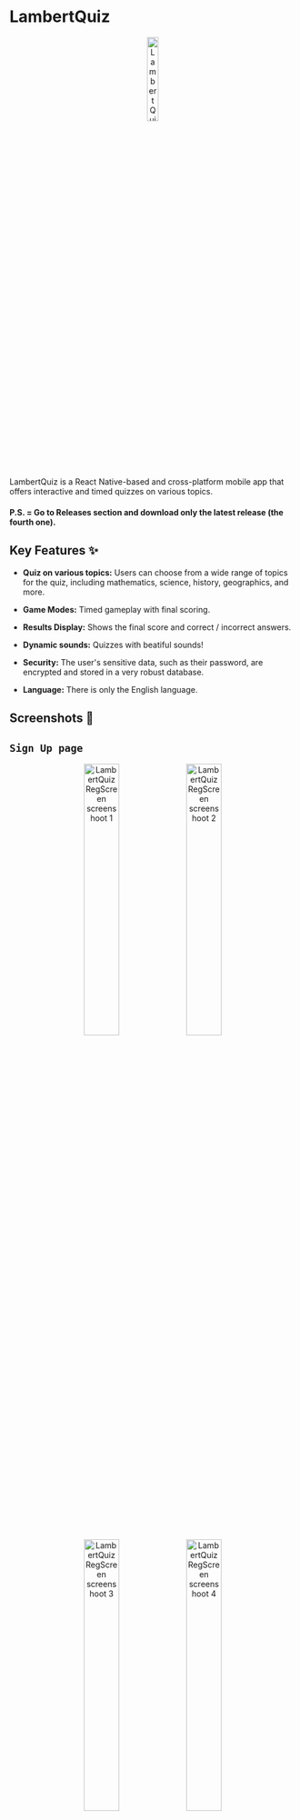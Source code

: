   

# LambertQuiz

  

<p align="center">
<img  title="LambertQuiz Logo"  alt="LambertQuiz Logo"  width="19.5%"  src="./assets/images/logo.png">
</p>


LambertQuiz is a React Native-based and cross-platform mobile app that offers interactive and timed quizzes on various topics.  

#### P.S. = Go to Releases section and download only the latest release (the fourth one).  

## Key Features ✨

  
-  **Quiz on various topics:** Users can choose from a wide range of topics for the quiz, including mathematics, science, history, geographics, and more.

-  **Game Modes:** Timed gameplay with final scoring.
 
  
-  **Results Display:** Shows the final score and correct / incorrect answers.

-  **Dynamic sounds:** Quizzes with beatiful sounds!

-  **Security:** The user's sensitive data, such as their password, are encrypted and stored in a very robust database.

-  **Language:** There is only the English language.

  
## Screenshots 📸

  

## `Sign Up page`
<p align="center">
<img  title="LambertQuiz RegScreen screenshoot 1"  alt="LambertQuiz RegScreen screenshoot 1"  src="https://matteolambertucci.altervista.org/lambertquiz/screenshoots/signup/signupscreen11.jpeg"  width="35%">
<img  title="LambertQuiz RegScreen screenshoot 2"  alt="LambertQuiz RegScreen screenshoot 2"  src="https://matteolambertucci.altervista.org/lambertquiz/screenshoots/signup/signupscreen22.jpeg"  width="35%">
<img  title="LambertQuiz RegScreen screenshoot 3"  alt="LambertQuiz RegScreen screenshoot 3"  src="https://matteolambertucci.altervista.org/lambertquiz/screenshoots/signup/signupscreen333.jpeg"  width="35%">
<img  title="LambertQuiz RegScreen screenshoot 3"  alt="LambertQuiz RegScreen screenshoot 4"  src="https://matteolambertucci.altervista.org/lambertquiz/screenshoots/signup/signupscreen44.jpeg"  width="35%">
</p>


## `Sign In page`
<p align="center">
	<img  title="LambertQuiz LoginScreen screenshoot 1"  alt="LambertQuiz LoginScreen screenshoot 1"  src="https://matteolambertucci.altervista.org/lambertquiz/screenshoots/signin/signinscreen11.jpeg"  width="32.75%">
	<img  title="LambertQuiz LoginScreen screenshoot 2"  alt="LambertQuiz LoginScreen screenshoot 2"  src="https://matteolambertucci.altervista.org/lambertquiz/screenshoots/signin/signinscreen22.jpeg"  width="32.75%">
	<img  title="LambertQuiz LoginScreen screenshoot 3"  alt="LambertQuiz LoginScreen screenshoot 3"  src="https://matteolambertucci.altervista.org/lambertquiz/screenshoots/signin/signinscreen33.jpeg"  width="32.75%">
</p>

## `Home page`
<p align="center">
	<img  title="LambertQuiz HomeScreen screenshoot 1"  alt="LambertQuiz HomeScreen screenshoot 1"  src="https://matteolambertucci.altervista.org/lambertquiz/screenshoots/home/homescreen1.jpeg"  width="32.75%">
	<img  title="LambertQuiz HomeScreen screenshoot 2"  alt="LambertQuiz HomeScreen screenshoot 2"  src="https://matteolambertucci.altervista.org/lambertquiz/screenshoots/home/homescreen2.jpeg"  width="32.75%">
	<img  title="LambertQuiz HomeScreen screenshoot 3"  alt="LambertQuiz HomeScreen screenshoot 3"  src="https://matteolambertucci.altervista.org/lambertquiz/screenshoots/home/homescreen3.jpeg"  width="32.75%">
</p>

## `Play Quiz page`
<p align="center">
	<img  title="LambertQuiz PlayQuizScreen screenshoot 1"  alt="LambertQuiz PlayQuizScreen screenshoot 1"  src="https://matteolambertucci.altervista.org/lambertquiz/screenshoots/playquiz/playquizscreen11.jpeg"  width="32.75%">
<img  title="LambertQuiz PlayQuizScreen screenshoot 2"  alt="LambertQuiz PlayQuizScreen screenshoot 2"  src="https://matteolambertucci.altervista.org/lambertquiz/screenshoots/playquiz/playquizscreen222.jpeg"  width="32.75%">
<img  title="LambertQuiz PlayQuizScreen screenshoot 3"  alt="LambertQuiz PlayQuizScreen screenshoot 3"  src="https://matteolambertucci.altervista.org/lambertquiz/screenshoots/playquiz/playquizscreen333.jpeg"  width="32.75%">

</p>

## `Account page`
<p align="center"> 
<img  title="LambertQuiz AccountScreen screenshoot 1"  alt="LambertQuiz AccountScreen screenshoot 1"  src="https://matteolambertucci.altervista.org/lambertquiz/screenshoots/account/accountscreen1.jpeg"  width="35%">
<img  title="LambertQuiz AccountScreen screenshoot 2"  alt="LambertQuiz AccountScreen screenshoot 2"  src="https://matteolambertucci.altervista.org/lambertquiz/screenshoots/account/accountscreen22.jpeg"  width="35%">
<img  title="LambertQuiz AccountScreen screenshoot 3"  alt="LambertQuiz AccountScreen screenshoot 3"  src="https://matteolambertucci.altervista.org/lambertquiz/screenshoots/account/accountscreen3.jpeg"  width="35%">
<img  title="LambertQuiz AccountScreen screenshoot 4"  alt="LambertQuiz AccountScreen screenshoot 4"  src="https://matteolambertucci.altervista.org/lambertquiz/screenshoots/account/accountscreen4.jpeg"  width="35%">
</p>

## `Help page`

<p align="center">
	<img  title="LambertQuiz HelpScreen screenshoot 1"  alt="LambertQuiz HelpScreen screenshoot 1"  src="https://matteolambertucci.altervista.org/lambertquiz/screenshoots/help/helpscreen1.jpeg"  width="35%">
<img  title="LambertQuiz HelpScreen screenshoot 2"  alt="LambertQuiz HelpScreen screenshoot 2"  src="https://matteolambertucci.altervista.org/lambertquiz/screenshoots/help/helpscreen2.jpeg"  width="35%">
</p>

## `Stats page`

<p align="center"> 
	<img  title="LambertQuiz StatsScreen screenshoot 1"  alt="LambertQuiz StatsScreen screenshoot 1"  src="https://matteolambertucci.altervista.org/lambertquiz/screenshoots/stats/statsscreen11.gif"  width="35%">
	<img  title="LambertQuiz StatsScreen screenshoot 2"  alt="LambertQuiz StatsScreen screenshoot 2"  src="https://matteolambertucci.altervista.org/lambertquiz/screenshoots/stats/statsscreen22.jpeg"  width="35%">
	<img  title="LambertQuiz StatsScreen screenshoot 3"  alt="LambertQuiz StatsScreen screenshoot 3"  src="https://matteolambertucci.altervista.org/lambertquiz/screenshoots/stats/statscreen33.jpeg"  width="35%">
	<img  title="LambertQuiz StatsScreen screenshoot 4"  alt="LambertQuiz StatsScreen screenshoot 4"  src="https://matteolambertucci.altervista.org/lambertquiz/screenshoots/stats/statsscreen44.jpeg"  width="35%">
</p>
  

## Installation 🚀 and usage⚡

  

### Requirements

  

- Node.js

  

- React Native

  

- NPM or Yarn

### Installation Instructions
  

1. Clone the repository:
  

```bash
git clone https://github.com/MattDEV02/LambertQuiz.git
```
  
2. Navigate to the project directory:
  

```bash
cd LambertQuiz
```

3. Install dependencies:  

```bash
npm install

# or using yarn

# yarn install
```

4. Start the application:  

```bash
npm  start
 
# or using yarn

# yarn start
```
  

**P.S. = You can do both third and fourth step with "my comand script":**

```bash
npm run all
```

## Some code examples

  

### `App.js`

  

```javascript

import React, { useState, useEffect } from "react";
import "react-native-gesture-handler";
import { NavigationContainer } from "@react-navigation/native";
import { RootSiblingParent } from "react-native-root-siblings";
import AuthStackNavigator from "./navigators/AuthStackNavigator";
import AppStackNavigator from "./navigators/AppStackNavigator";
import { supabase } from "./app/lib/supabase-client";
import { validateObject } from "./utils/validators";

const App = () => {
	const [session, setSession] = useState(null);

	useEffect(() => {
		supabase.auth
			.getSession()
			.then(({ data: { session } }) => {
				setSession(session);
			})
			.catch((error) => console.error(error));

		supabase.auth.onAuthStateChange(async (_event, session) => {
			console.log(_event); //  INITIAL_SESSION / SIGNED_IN / SIGNED_OUT
			setSession(session);
		});
	}, []);
	return (
		<RootSiblingParent>
			<NavigationContainer>
				{validateObject(session) && validateObject(session.user) ? (
					<AppStackNavigator sessionUser={session.user} />
				) : (
					<AuthStackNavigator />
				)}
			</NavigationContainer>
		</RootSiblingParent>
	);
};

export default App;
  

```

  

### `HomeScreen.js`

  

```javascript

import React, { useState, useEffect } from "react";
import {
	View,
	Text,
	SafeAreaView,
	FlatList,
	ScrollView,
	StyleSheet,
} from "react-native";
import { supabase } from "../app/lib/supabase-client";
import Quiz from "../components/screens/HomeScreen/Quiz";
import FormInput from "../components/shared/FormInput";
import { COLORS } from "../constants/theme";
import {
	validateObject,
	validateString,
	validateArray,
} from "../utils/validators";
import { playClickSound } from "../utils/sounds";

const HomeScreen = ({ navigation, route }) => {
	const user = route.params.user;
	
	const [quizzes, setQuizzes] = useState([]);
	const [quiz, setQuiz] = useState("");
	const [searching, setSearching] = useState(false);
	const [refreshing, setRefreshing] = useState(false);

	useEffect(() => {
		const getQuizzes = async () => {
			setRefreshing(true);
			const { data, error } = await supabase
				.from("quizzes")
				.select()
				.order("category");
			if (validateObject(error)) {
				console.error(error);
				setRefreshing(false);
			} else if (validateArray(data, 1)) {
				setQuizzes(data);
			}
			setRefreshing(false);
		};

		const getQuizzesWithSearching = async () => {
			setRefreshing(true);
			const { data, error } = await supabase.rpc("get_searched_quizzes", {
				quiz_category: quiz,
			});
			if (validateObject(error)) {
				console.error(error);
				setRefreshing(false);
			} else if (validateArray(data, 0)) {
				setQuizzes(data);
			} else if (!validateString(quiz)) {
				setSearching(false);
				getQuizzes();
			}
			setRefreshing(false);
		};

		searching ? getQuizzesWithSearching() : getQuizzes();
	}, [quiz]);

	const handleOnPlayPress = async (quiz_id) => {
		await playClickSound();
		navigation.setParams({ quizId: quiz_id });
		navigation.navigate("Play Quiz page", {
			quizId: quiz_id,
			openedQuiz: true,
		});
	};

	return (
		<SafeAreaView
			style={{
				flex: 1,
				backgroundColor: COLORS.background,
				position: "relative",
			}}
		>
			{/* TOP BAR */}
			<ScrollView
				style={{
					marginBottom: 6.75,
				}}
			>
				<View>
					{/* Welcome title */}
					<View
						style={{
							...style.container,
							marginTop: 27.5,
						}}
					>
						<Text style={{ ...style.text, fontSize: 29 }}>
							Welcome{" "}
							{validateObject(user) && validateString(user.username)
								? user.username
								: null}{" "}
							!
						</Text>
					</View>

					{/* Quiz search form */}
					<View style={style.container}>
						<FormInput
							placeholderText={"Search for a Quiz"}
							value={quiz}
							maxLength={15}
							autoComplete={"name"}
							autoCorrect={true}
							inputMode={"text"}
							keyboardType={"default"}
							inputError={false}
							inputSuccess={false}
							onChangeText={(quiz) => {
								setQuiz(quiz);
								setSearching(true);
							}}
							style={{ width: "89.5%" }}
							inputStyle={{
								marginTop: 7.5,
								marginBottom: 5,
								paddingVertical: 15,
								backgroundColor: COLORS.white,
								borderWidth: 0.35,
								borderColor: COLORS.secondary,
								borderRadius: 12,
								fontSize: 16,
							}}
						/>
					</View>
					{/* Quiz list */}
					<View style={{ marginBottom: 20 }}>
						{validateArray(quizzes, 1) ? (
							<FlatList
								data={quizzes}
								scrollEnabled={false}
								onRefresh={() => undefined}
								refreshing={refreshing}
								showsVerticalScrollIndicator={false}
								keyExtractor={(item) => item.quiz_id}
								renderItem={({ item: quiz }) => (
									<Quiz
										quiz={quiz}
										handleOnPlayPress={() =>
											handleOnPlayPress(quiz.quiz_id)
										}
									/>
								)}
							/>
						) : searching ? (
							<View style={{ ...style.container, marginTop: 47 }}>
								<Text style={{ ...style.text, color: "#EF0909" }}>
									NO Quizzes found.
								</Text>
							</View>
						) : null}
					</View>
				</View>
			</ScrollView>
		</SafeAreaView>
	);
};

const style = StyleSheet.create({
	container: {
		flexDirection: "row",
		alignItems: "center",
		justifyContent: "center",
	},
	text: {
		fontSize: 26.5,
		color: COLORS.black,
		fontWeight: "bold",
	},
});

export default HomeScreen;

```

  

### `HelpScreen.js`

 

```javascript

import React from "react";
import { SafeAreaView, ScrollView } from "react-native";
import AccordionItem from "../components/screens/HelpScreen/AccordionItem";
import HelpFooter from "../components/screens/HelpScreen/HelpFooter";
import { appName, questionsNumber } from "../constants/theme";
import { passwordMaxLength } from "../constants/fieldsConstants";

const HelpScreen = () => {
	const accordionList = [
		{
			question: "",
			response: "",
		},
			];
	return (
		<SafeAreaView>
			<ScrollView>
				{accordionList.map((item, index) => (
					<AccordionItem
						question={item.question}
						response={item.response}
						key={index}
					/>
				))}
				<HelpFooter />
			</ScrollView>
		</SafeAreaView>
	);
};

export default HelpScreen;

```

  

## Author ©️

 

Made with ❤️ and a lot of hard work 🏋️‍♂️ by:

 

- **Matteo Lambertucci (matricola 578219, Roma TRE)**

	- [GitHub Profile (MattDEV02)](https://github.com/MattDEV02)

	- [Linkedin Profile](https://www.linkedin.com/in/matteo-lambertucci-134073211)

	- [Instagram Profile (_matte.02_)](https://www.instagram.com/_matte.02_/)

	- [Moodle Profile](https://ingegneriacivileinformaticatecnologieaeronautiche.el.uniroma3.it/user/profile.php?id=5522)

	- [mat.lambertucci@stud.uniroma3.it](mat.lambertucci@stud.uniroma3.it)

	- [matteolambertucci3@gmail.com](matteolambertucci3@gmail.com)

  

I am the only author of this beatiful app 😉

  

## Technologies used 🧑‍💻

  
- **Javascript ES6**


- **React native 0.72.6**
  

- **NodeJS 20.4.0**


- **NPM 9.7.2**


- **PostgreSQL 16.0**


- **Visual Studio Code 1.85**


- **Supabase 1.0**


- **Altervista hosting**


- **Bootstrap 5**


- **HTML 5**


- **CSS 4.15**

 
- **Windows 11**

  


## Project structure 🏠

  

- **`src/`**: The main folder for the application source code.

  

	- **`src/components/`**: Contains all reusable components of the application.

	  

	- **`src/screens/`**: Primary screens of the application, each associated with specific functionalities.

	  

	- **`src/navigators/`**: Configuration and management of application navigation, using React Navigation or a similar library.

	  

	- **`src/utils/`**: Utility functions, or helpers used across multiple parts of the code.

	  

	- **`src/constants/`**: Utility constants, or helpers used across multiple parts of the code.

	  

	- **`src/App.js`**: The main component of this project, it gets rendered in the index.js file (see below).

  

- **`assets/`**: Images, fonts, or other multimedia assets used in the application.

  

- **`index.js`**: The main entry of this project.

  

- **`lambertquiz.sql`**: A SQL (PostGreSQL) script file that allows to create the database that I used for this App.

  

- **`package.json`**: JSON metadata file that to define various properties and configurations related to the project, including its dependencies, scripts, version information, and other metadata.

  

- **`README.md`**: Markdown documentation of this project.

  

  

## Sources 🤝

  

- [Wikipedia](https://it.wikipedia.org/wiki/Pagina_principale)

- [Il Messaggero](https://www.ilmessaggero.it/)

- [The New York Times](https://www.nytimes.com/)

- [Francia Turismo](www.franciaturismo.net)

- [The Sun](https://www.thesun.co.uk/)

    

## ER Model 🔢

  

<img title="LambertQuiz ER model" alt="LambertQuiz ER model" src="https://matteolambertucci.altervista.org/lambertquiz/planning/ER_model3.jpeg" width="100%">

   

  

## Relational model 🔣

  
  

<img title="LambertQuiz Relational model" alt="LambertQuiz Relational model" src="https://matteolambertucci.altervista.org/lambertquiz/planning/relational_model3.jpeg" width="100%">

  
## BCNF functional dependencies 👨‍🎓


<img title="LambertQuiz Functional dependencies BCNF" alt="LambertQuiz Relational model" src="https://matteolambertucci.altervista.org/lambertquiz/planning/functional_dependencies.jpeg" width="100%">

  

## License 🗒️



This project is licensed under the MIT License - see the [LICENSE](LICENSE) file for more details.